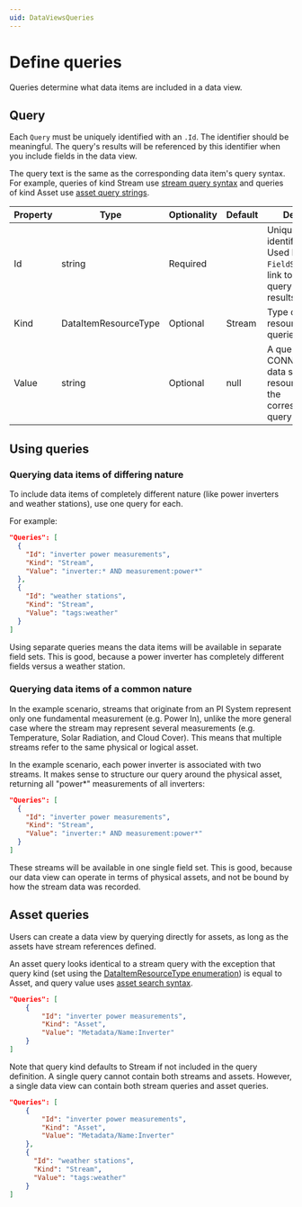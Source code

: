 ```yaml
---
uid: DataViewsQueries
---
```


# Define queries

Queries determine what data items are included in a data view.

## Query

Each `Query` must be uniquely identified with an `.Id`. The identifier should be meaningful. The query's results will be referenced by this identifier when you include fields in the data view.

The query text is the same as the corresponding data item's query syntax. For example, queries of kind Stream use [stream query syntax](xref:sdsSearching) and queries of kind Asset use [asset query strings](xref:assets-assets-search).

|Property| Type | Optionality  | Default  | Details |
|--|--|--|--|--|
| Id  | string | Required |  | Unique identifier. Used by `FieldSet` to link to the query's results. |
| Kind  | DataItemResourceType | Optional | Stream | Type of resource to be queried. |
| Value | string | Optional | null | A query for CONNECT data services resources in the corresponding query syntax.

## Using queries

### Querying data items of differing nature
To include data items of completely different nature (like power inverters and weather stations), use one query for each. 

For example:
```json
"Queries": [
  {
    "Id": "inverter power measurements",
    "Kind": "Stream",
    "Value": "inverter:* AND measurement:power*"
  },
  {
    "Id": "weather stations",
    "Kind": "Stream",
    "Value": "tags:weather"
  }
]
```
Using separate queries means the data items will be available in separate field sets. This is good, because a power inverter has completely different fields versus a weather station.

### Querying data items of a common nature
In the example scenario, streams that originate from an PI System represent only one fundamental measurement (e.g. Power In), unlike the more general case where the stream may represent several measurements (e.g. Temperature, Solar Radiation, and Cloud Cover). This means that multiple streams refer to the same physical or logical asset. 

In the example scenario, each power inverter is associated with two streams. It makes sense to structure our query around the physical asset, returning all "power*" measurements of all inverters:
```json
"Queries": [
  {
    "Id": "inverter power measurements",
    "Kind": "Stream",
    "Value": "inverter:* AND measurement:power*"
  }
]
```

These streams will be available in one single field set. This is good, because our data view can operate in terms of physical assets, and not be bound by how the stream data was recorded.

## Asset queries

Users can create a data view by querying directly for assets, as long as the assets have stream references defined.

An asset query looks identical to a stream query with the exception that query kind (set using the [DataItemResourceType enumeration](xref:DataViewsQuickStartDefine#dataitemresourcetype-enumeration)) is equal to Asset, and query value uses [asset search syntax](xref:assets-assets-search).

```json
"Queries": [
    {
        "Id": "inverter power measurements",
        "Kind": "Asset",
        "Value": "Metadata/Name:Inverter"
    }
]
```

Note that query kind defaults to Stream if not included in the query definition. A single query cannot contain both streams and assets. However, a single data view can contain both stream queries and asset queries.

```json
"Queries": [
    {
        "Id": "inverter power measurements",
        "Kind": "Asset",
        "Value": "Metadata/Name:Inverter"
    },
    {
      "Id": "weather stations",
      "Kind": "Stream",
      "Value": "tags:weather"
    }
]
```

